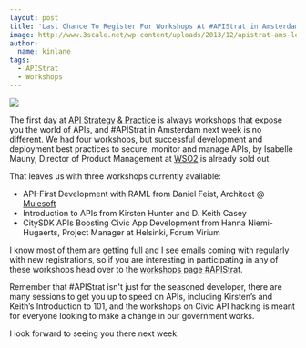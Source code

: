```yaml
---
layout: post
title: 'Last Chance To Register For Workshops At #APIStrat in Amsterdam'
image: http://www.3scale.net/wp-content/uploads/2013/12/apistrat-ams-logo.png
author:
  name: kinlane
tags:
  - APIStrat
  - Workshops
---
```

[![](http://www.3scale.net/wp-content/uploads/2013/12/apistrat-ams-logo.png)](http://www.apistrategyconference.com)

The first day at [API Strategy & Practice](http://www.apistrategyconference.com) is always workshops that expose you the world of APIs, and #APIStrat in Amsterdam next week is no different. We had four workshops, but successful development and deployment best practices to secure, monitor and manage APIs, by Isabelle Mauny, Director of Product Management at [WSO2](http://wso2.com/) is already sold out.

That leaves us with three workshops currently available:

*   API-First Development with RAML from Daniel Feist, Architect @ [Mulesoft](http://www.mulesoft.com/)
*   Introduction to APIs from Kirsten Hunter and D. Keith Casey
*   CitySDK APIs Boosting Civic App Development from Hanna Niemi-Hugaerts, Project Manager at Helsinki, Forum Virium

I know most of them are getting full and I see emails coming with regularly with new registrations, so if you are interesting in participating in any of these workshops head over to the [workshops page #APIStrat](http://www.apistrategyconference.com/2014Amsterdam/workshops.php).

Remember that #APIStrat isn't just for the seasoned developer, there are many sessions to get you up to speed on APIs, including Kirsten’s and Keith’s Introduction to 101, and the workshops on Civic API hacking is meant for everyone looking to make a change in our government works.

I look forward to seeing you there next week.